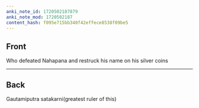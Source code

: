 ```yaml
---
anki_note_id: 1720502187879
anki_note_mod: 1720502187
content_hash: f095e715bb340f42effece8538f09be5
---
```


## Front

Who defeated Nahapana and restruck his name on his silver coins

<hr/>

## Back

Gautamiputra satakarni(greatest ruler of this)